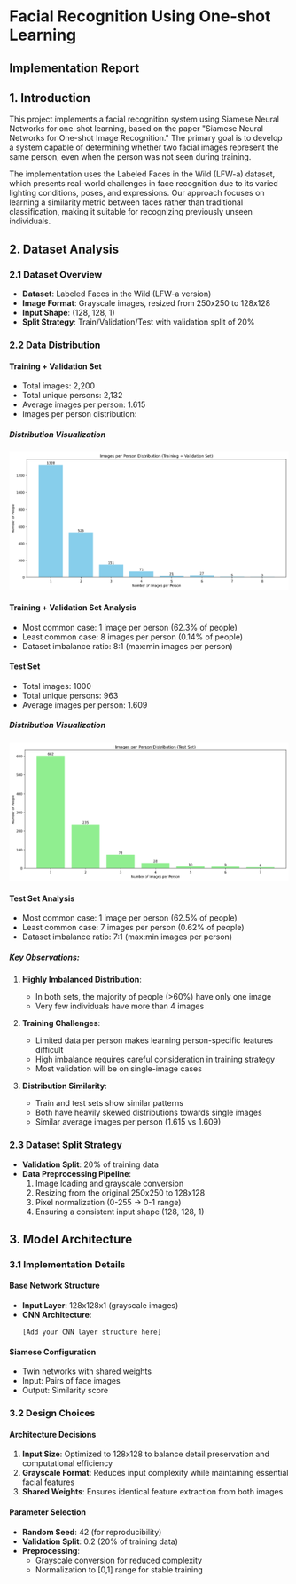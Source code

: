 # Facial Recognition Using One-shot Learning
## Implementation Report

## 1. Introduction
This project implements a facial recognition system using Siamese Neural Networks for one-shot learning, based on the paper "Siamese Neural Networks for One-shot Image Recognition." The primary goal is to develop a system capable of determining whether two facial images represent the same person, even when the person was not seen during training.

The implementation uses the Labeled Faces in the Wild (LFW-a) dataset, which presents real-world challenges in face recognition due to its varied lighting conditions, poses, and expressions. Our approach focuses on learning a similarity metric between faces rather than traditional classification, making it suitable for recognizing previously unseen individuals.

## 2. Dataset Analysis

### 2.1 Dataset Overview
- **Dataset**: Labeled Faces in the Wild (LFW-a version)
- **Image Format**: Grayscale images, resized from 250x250 to 128x128
- **Input Shape**: (128, 128, 1)
- **Split Strategy**: Train/Validation/Test with validation split of 20%

### 2.2 Data Distribution
#### Training + Validation Set
- Total images: 2,200
- Total unique persons: 2,132
- Average images per person: 1.615
- Images per person distribution:

##### Distribution Visualization
![Train Val Distribution](./src/images/train_val_dist.png)

   #### Training + Validation Set Analysis
   - Most common case: 1 image per person (62.3% of people)
   - Least common case: 8 images per person (0.14% of people)
   - Dataset imbalance ratio: 8:1 (max:min images per person)

#### Test Set
- Total images: 1000
- Total unique persons: 963
- Average images per person: 1.609

##### Distribution Visualization
![Test Distribution](./src/images/test_dist.png)

   #### Test Set Analysis
   - Most common case: 1 image per person (62.5% of people)
   - Least common case: 7 images per person (0.62% of people)
   - Dataset imbalance ratio: 7:1 (max:min images per person)

##### Key Observations:
1. **Highly Imbalanced Distribution**:
   - In both sets, the majority of people (>60%) have only one image
   - Very few individuals have more than 4 images

2. **Training Challenges**:
   - Limited data per person makes learning person-specific features difficult
   - High imbalance requires careful consideration in training strategy
   - Most validation will be on single-image cases

3. **Distribution Similarity**:
   - Train and test sets show similar patterns
   - Both have heavily skewed distributions towards single images
   - Similar average images per person (1.615 vs 1.609)

### 2.3 Dataset Split Strategy
- **Validation Split**: 20% of training data
- **Data Preprocessing Pipeline**:
  1. Image loading and grayscale conversion
  2. Resizing from the original 250x250 to 128x128
  3. Pixel normalization (0-255 → 0-1 range)
  4. Ensuring a consistent input shape (128, 128, 1)

## 3. Model Architecture

### 3.1 Implementation Details
#### Base Network Structure
- **Input Layer**: 128x128x1 (grayscale images)
- **CNN Architecture**:
  ```
  [Add your CNN layer structure here]
  ```

#### Siamese Configuration
- Twin networks with shared weights
- Input: Pairs of face images
- Output: Similarity score

### 3.2 Design Choices
#### Architecture Decisions
1. **Input Size**: Optimized to 128x128 to balance detail preservation and computational efficiency
2. **Grayscale Format**: Reduces input complexity while maintaining essential facial features
3. **Shared Weights**: Ensures identical feature extraction from both images

#### Parameter Selection
- **Random Seed**: 42 (for reproducibility)
- **Validation Split**: 0.2 (20% of training data)
- **Preprocessing**: 
  - Grayscale conversion for reduced complexity
  - Normalization to [0,1] range for stable training